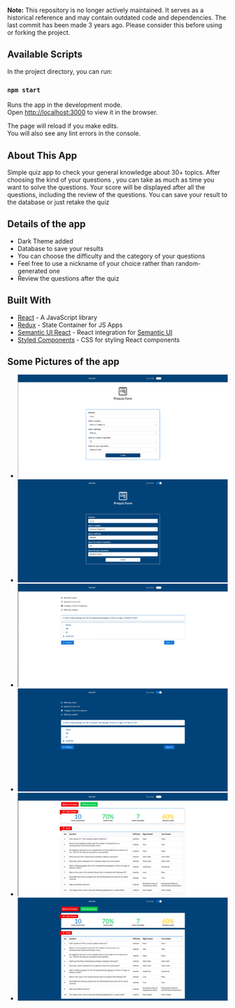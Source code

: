 **Note:** This repository is no longer actively maintained. It serves as a historical reference and may contain outdated code and dependencies. The last commit has been made 3 years ago. Please consider this before using or forking the project.

## Available Scripts

In the project directory, you can run:

### `npm start`

Runs the app in the development mode.<br />
Open [http://localhost:3000](http://localhost:3000) to view it in the browser.

The page will reload if you make edits.<br />
You will also see any lint errors in the console.

## About This App

Simple quiz app to check your general knowledge about 30+ topics. After choosing the kind of your questions , you can take as much as time you want to solve the questions. Your score will be displayed after all the questions, including the review of the questions. You can save your result to the database or just retake the quiz

## Details of the app
* Dark Theme added
* Database to save your results
* You can choose the difficulty and the category of your questions
* Feel free to use a nickname of your choice rather than random-generated one
* Review the questions after the quiz

## Built With

* [React](https://reactjs.org/) - A JavaScript library
* [Redux](https://redux.js.org/) - State Container for JS Apps
* [Semantic UI React](https://redux.js.org/) - React integration for [Semantic UI](https://semantic-ui.com/)
* [Styled Components](https://styled-components.com/) - CSS for styling React components

## Some Pictures of the app

* ![Quiz on Light Mode](public/images/quiz_light.png)
* ![Quiz on Dark Mode](public/images/quiz_dark.png)
* ![Question on Light Mode](public/images/question_light.png)
* ![Question on Dark Mode](public/images/question_dark.png)
* ![Result on Light Mode](public/images/result_light.png)
* ![Result on Dark Mode](public/images/result_dark.png)
